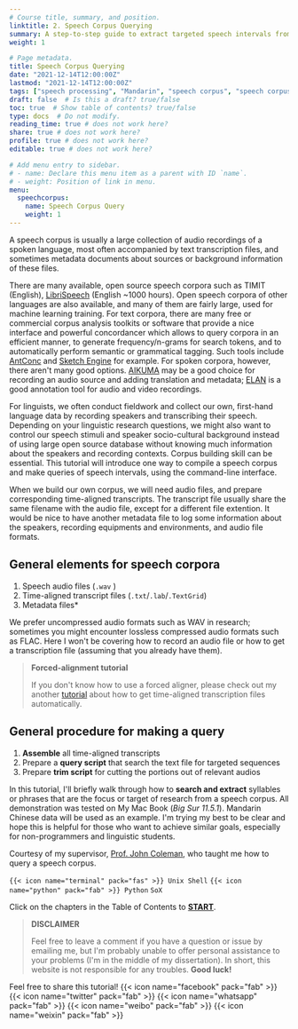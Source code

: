 ```yaml
---
# Course title, summary, and position.
linktitle: 2. Speech Corpus Querying
summary: A step-to-step guide to extract targeted speech intervals from your own speech corpus. #<i class="fas fa-terminal"></i> Unix Shell <i class="fab fa-python"></i> Python Sox
weight: 1

# Page metadata.
title: Speech Corpus Querying
date: "2021-12-14T12:00:00Z"
lastmod: "2021-12-14T12:00:00Z"
tags: ["speech processing", "Mandarin", "speech corpus", "speech corpus querying"]
draft: false  # Is this a draft? true/false
toc: true  # Show table of contents? true/false
type: docs  # Do not modify.
reading_time: true # does not work here?
share: true # does not work here?
profile: true # does not work here?
editable: true # does not work here?

# Add menu entry to sidebar.
# - name: Declare this menu item as a parent with ID `name`.
# - weight: Position of link in menu.
menu:
  speechcorpus:
    name: Speech Corpus Query
    weight: 1
---
```



A speech corpus is usually a large collection of audio recordings of a spoken language, most often accompanied by text transcription files, and sometimes metadata documents about sources or background information of these files. 

There are many available, open source speech corpora such as TIMIT (English), [LibriSpeech](http://www.openslr.org/12/) (English ~1000 hours). Open speech corpora of other languages are also available, and many of them are fairly large, used for machine learning training. For text corpora, there are many free or commercial corpus analysis toolkits or software that provide a nice interface and powerful concordancer which allows to query corpora in an efficient manner, to generate frequency/n-grams for search tokens, and to automatically perform semantic or grammatical tagging. Such tools include [AntConc](https://www.laurenceanthony.net/software/antconc/) and [Sketch Engine](https://www.sketchengine.eu/) for example. For spoken corpora, however, there aren't many good options. [AIKUMA](http://www.aikuma.org/aikuma-app.html) may be a good choice for recording an audio source and adding translation and metadata; [ELAN](https://archive.mpi.nl/tla/elan) is a good annotation tool for audio and video recordings.

For linguists, we often conduct fieldwork and collect our own, first-hand language data by recording speakers and transcribing their speech. Depending on your linguistic research questions, we might also want to control our speech stimuli and speaker socio-cultural background instead of using large open source database without knowing much information about the speakers and recording contexts. Corpus building skill can be essential. This tutorial will introduce one way to compile a speech corpus and make queries of speech intervals, using the command-line interface.

When we build our own corpus, we will need audio files, and prepare corresponding time-aligned transcripts. The transcript file usually share the same filename with the audio file, except for a different file extention. It would be nice to have another metadata file to log some information about the speakers, recording equipments and environments, and audio file formats.

## General elements for speech corpora
 1. Speech audio files (`.wav` ) 
 2. Time-aligned transcript files (`.txt`/`.lab`/`.TextGrid`)
 3. Metadata files*

We prefer uncompressed audio formats such as WAV in research; sometimes you might encounter lossless compressed audio formats such as FLAC. Here I won't be covering how to record an audio file or how to get a transcription file (assuming that you already have them).


> **Forced-alignment tutorial**
>
> If you don't know how to use a forced aligner, please check out my another [tutorial](https://chenzixu.rbind.io/resources/1forcedalignment/) about how to get time-aligned transcription files automatically.


## General procedure for making a query
1. **Assemble** all time-aligned transcripts
2. Prepare a **query script** that search the text file for targeted sequences
3. Prepare **trim script** for cutting the portions out of relevant audios

In this tutorial, I'll briefly walk through how to **search and extract** syllables or phrases that are the focus or target of research from a speech corpus. All demonstration was tested on My Mac Book (*Big Sur 11.5.1*). Mandarin Chinese data will be used as an example. I'm trying my best to be clear and hope this is helpful for those who want to achieve similar goals, especially for non-programmers and linguistic students.

Courtesy of my supervisor, [Prof. John Coleman](http://www.phon.ox.ac.uk/coleman), who taught me how to query a speech corpus.

`{{< icon name="terminal" pack="fas" >}} Unix Shell` `{{< icon name="python" pack="fab" >}} Python` `SoX`


Click on the chapters in the Table of Contents to [**START**](https://chenzixu.rbind.io/resources/2speechcorpus/sp1/).

>**DISCLAIMER**
>
>Feel free to leave a comment if you have a question or issue by emailing me, but I'm probably unable to offer personal assistance to your problems (I'm in the middle of my dissertation). In short, this website is not responsible for any troubles.
>**Good luck!**

Feel free to share this tutorial! {{< icon name="facebook" pack="fab" >}} {{< icon name="twitter" pack="fab" >}} {{< icon name="whatsapp" pack="fab" >}} {{< icon name="weibo" pack="fab" >}} {{< icon name="weixin" pack="fab" >}}